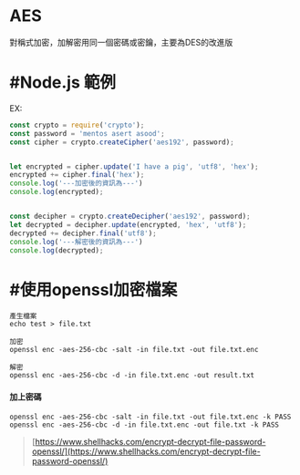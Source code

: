 # AES

對稱式加密，加解密用同一個密碼或密鑰，主要為DES的改進版

# \#Node.js 範例

EX:

```js
const crypto = require('crypto');
const password = 'mentos asert asood';
const cipher = crypto.createCipher('aes192', password);


let encrypted = cipher.update('I have a pig', 'utf8', 'hex');
encrypted += cipher.final('hex');
console.log('---加密後的資訊為---')
console.log(encrypted);


const decipher = crypto.createDecipher('aes192', password);
let decrypted = decipher.update(encrypted, 'hex', 'utf8');
decrypted += decipher.final('utf8');
console.log('---解密後的資訊為---')
console.log(decrypted);
```

# \#使用openssl加密檔案

```
產生檔案
echo test > file.txt

加密
openssl enc -aes-256-cbc -salt -in file.txt -out file.txt.enc

解密
openssl enc -aes-256-cbc -d -in file.txt.enc -out result.txt
```

#### 加上密碼

```
openssl enc -aes-256-cbc -salt -in file.txt -out file.txt.enc -k PASS
openssl enc -aes-256-cbc -d -in file.txt.enc -out file.txt -k PASS
```

> [https://www.shellhacks.com/encrypt-decrypt-file-password-openssl/](https://www.shellhacks.com/encrypt-decrypt-file-password-openssl/)



